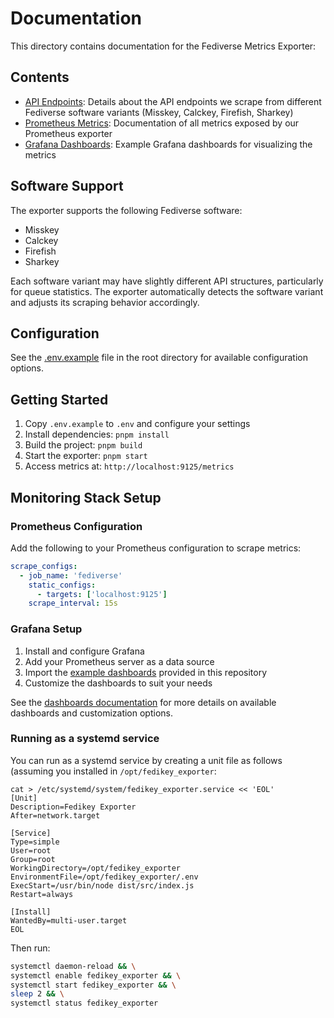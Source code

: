 # Documentation

This directory contains documentation for the Fediverse Metrics Exporter:

## Contents

- [API Endpoints](docs/endpoints.md): Details about the API endpoints we scrape from different Fediverse software variants (Misskey, Calckey, Firefish, Sharkey)
- [Prometheus Metrics](docs/metrics.md): Documentation of all metrics exposed by our Prometheus exporter
- [Grafana Dashboards](docs/dashboards/): Example Grafana dashboards for visualizing the metrics

## Software Support

The exporter supports the following Fediverse software:

- Misskey
- Calckey
- Firefish
- Sharkey

Each software variant may have slightly different API structures, particularly for queue statistics. The exporter automatically detects the software variant and adjusts its scraping behavior accordingly.

## Configuration

See the [.env.example](../.env.example) file in the root directory for available configuration options.

## Getting Started

1. Copy `.env.example` to `.env` and configure your settings
2. Install dependencies: `pnpm install`
3. Build the project: `pnpm build`
4. Start the exporter: `pnpm start`
5. Access metrics at: `http://localhost:9125/metrics`

## Monitoring Stack Setup

### Prometheus Configuration

Add the following to your Prometheus configuration to scrape metrics:

```yaml
scrape_configs:
  - job_name: 'fediverse'
    static_configs:
      - targets: ['localhost:9125']
    scrape_interval: 15s
```

### Grafana Setup

1. Install and configure Grafana
2. Add your Prometheus server as a data source
3. Import the [example dashboards](docs/dashboards/) provided in this repository
4. Customize the dashboards to suit your needs

See the [dashboards documentation](docs/dashboards/README.md) for more details on available dashboards and customization options.

### Running as a systemd service

You can run as a systemd service by creating a unit file as follows (assuming you installed in `/opt/fedikey_exporter`:

```
cat > /etc/systemd/system/fedikey_exporter.service << 'EOL'
[Unit]
Description=Fedikey Exporter
After=network.target

[Service]
Type=simple
User=root
Group=root
WorkingDirectory=/opt/fedikey_exporter
EnvironmentFile=/opt/fedikey_exporter/.env
ExecStart=/usr/bin/node dist/src/index.js
Restart=always

[Install]
WantedBy=multi-user.target
EOL
```

Then run:
```bash
systemctl daemon-reload && \
systemctl enable fedikey_exporter && \
systemctl start fedikey_exporter && \
sleep 2 && \
systemctl status fedikey_exporter
```
